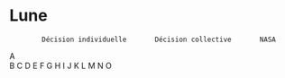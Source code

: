 # Lune
            Décision individuelle       Décision collective       NASA
A          
B
C
D
E
F
G
H
I
J
K
L
M
N
O
